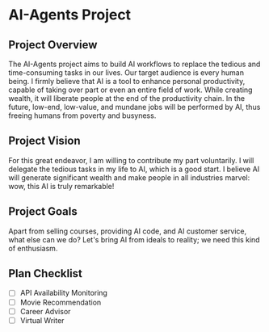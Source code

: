 # AI-Agents Project

## Project Overview
The AI-Agents project aims to build AI workflows to replace the tedious and time-consuming tasks in our lives. Our target audience is every human being. I firmly believe that AI is a tool to enhance personal productivity, capable of taking over part or even an entire field of work. While creating wealth, it will liberate people at the end of the productivity chain. In the future, low-end, low-value, and mundane jobs will be performed by AI, thus freeing humans from poverty and busyness.

## Project Vision
For this great endeavor, I am willing to contribute my part voluntarily. I will delegate the tedious tasks in my life to AI, which is a good start. I believe AI will generate significant wealth and make people in all industries marvel: wow, this AI is truly remarkable!

## Project Goals
Apart from selling courses, providing AI code, and AI customer service, what else can we do? Let's bring AI from ideals to reality; we need this kind of enthusiasm.

## Plan Checklist
- [ ] API Availability Monitoring
- [ ] Movie Recommendation
- [ ] Career Advisor
- [ ] Virtual Writer
